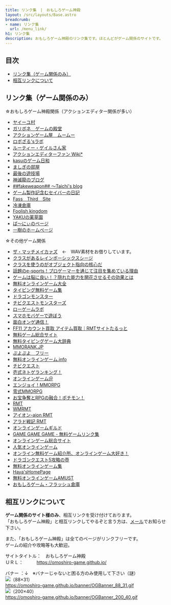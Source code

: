 ```yaml
---
title: リンク集　|　おもしろゲーム神殿
layout: /src/layouts/Base.astro
breadcrumb:
- name: リンク集
  url: /menu_link/
h1: リンク集
description: おもしろゲーム神殿のリンク集です。ほとんどがゲーム関係のサイトです。
---
```


## 目次

- [リンク集（ゲーム関係のみ）](/menu_link/#LINKS)
- [相互リンクについて](/menu_link/#ABOUT)

## リンク集（ゲーム関係のみ）

☆おもしろゲーム神殿関係（アクションエディター関係が多い）

- [ヤイーユ村](https://yaiyuvillage.jimdofree.com/)
- [ガリボネ　ゲームの殿堂](http://garibone.blog.fc2.com/)
- [アクションゲーム屋　ムームー](https://sites.google.com/site/akusyonngemuyamumu/home)
- [ロボざる'sラボ](http://robrabo.gg-blog.com/)
- [ルーティー・ゲイルさん家](http://rutigel.blog.fc2.com/)
- [アクションエディターファン Wiki*](http://wikiwiki.jp/aokage/)
- [kasuのゲーム日和](http://www15.atwiki.jp/kasuking/)
- [ましぎの部屋](http://mashigi.jimdo.com/)
- [最後の遊技場](http://whitewood.sakura.ne.jp/manyakue/game.html)
- [神滅龍のブログ](http://z820cc.blog71.fc2.com/)
- [##fakeweapon## ～Taichi's blog](http://blogs.yahoo.co.jp/robinson0720xx/)
- [ゲーム製作記含むセイバーの日記](http://blogs.yahoo.co.jp/saivr777)
- [Fass　Third　Site](http://fass.mad.buttobi.net/)
- [冷凍倉庫](http://www26.tok2.com/home/nasuda/)
- [Foolish kingdom](http://foolishkingdom.web.fc2.com/)
- [YAKUの薬草園](http://hiyokko.sakura.ne.jp/)
- [ば～にぃのページ](http://bernie.web.fc2.com/game/)
- [一樹のホームページ](http://www3.tok2.com/home/kazukikazuki2/)

☆その他ゲーム関係

- [ザ・マッチメイカァズ](http://osabisi.sakura.ne.jp/m2/)　←　WAV素材をお借りしています。
- [クラスがあるレインボーシックスシージ](https://onlinegame-20senn.com/rainbow/)
- [クラスを使うのがオブジェクト指向の核心だ](https://programming-nyuumon.com/object-orientation/)
- [話題のe-sports！プロゲーマーを通じて注目を集めている理由](http://topicalesports.blog.jp/)
- [ゲームは脳に良い！？隠れた能力を開花させるその効果とは](http://game-nouniyoi.com/)
- [無料オンラインゲーム大全](http://onlinegametz.com/)
- [タイピング無料ゲーム集](http://typingoo.com/)
- [ドラゴンモンスター](http://dragon.ge-mu.net/)
- [チビクエストモンスターズ](http://m.chibiquest.net/)
- [ローゲームラボ](http://low-game.com/)
- [スマホモバゲーで遊ぼう](http://www.donatellastyle.com/)
- [面白オンゲ通信！](http://yuingclub.com/)
- [FF11 アカウント買取 アイテム買取｜RMTサイトたるっと](http://www.tarutto.jp/)
- [無料ゲーム総合サイト](http://chibicon.net/)
- [無料タイピングゲーム大辞典](http://www.typgame.net/)
- [MMORANK.JP](http://mmo-rank.jp/)
- [ぷよぷよ　フリー](http://blu1.1af.net/)
- [無料オンラインゲーム.info](http://advisegame.com/)
- [チビクエスト](http://chibiquest.net/)
- [壱式ネトゲランキング！](http://game-stalker.com/)
- [オンラインゲーム＠](http://onlinegame.i-love.cc/)
- [エンジョイ！MMORPG](http://www.enjoy-mmorpg.jp/)
- [零式MMORPG](http://low-mmo.com/)
- [お宝争奪とRPGの融合！ポチモン！](http://pochimon.com/?guid=ON)
- [RMT](http://www.rmtvip.jp/)
- [WMRMT](http://www.rmt-wm.com/)
- [アイオン-aion RMT](http://www.rmtvip.jp/rmt/aion.html)
- [アラド戦記 RMT](http://www.rmtvip.jp/rmt/aradosenki.html)
- [オンラインゲームギルド](http://onlinegame-guild.com/)
- [GAME GAME GAME - 無料ゲームリンク集](http://www.game3.jp/)
- [オンラインゲーム総合サイト](http://ge-mu.net/)
- [人気オンラインゲーム](http://ninki-onlinegame.com/)
- [オンライン無料ゲーム紹介所、オンラインゲーム大好き！](http://onlinegame-love.com/)
- [ドラゴンクエスト5攻略の壺](http://dq5.capture-site.com/)
- [無料オンラインゲーム集](http://onlinegame.yu-nagi.com/)
- [Haya'sHomePage](http://www.geocities.jp/homepage_haya/)
- [無料オンラインゲームAMUST](http://amust-shop.com/)
- [おもしろゲーム・フラッシュ倉庫](http://muryou777.com/)

## 相互リンクについて

**ゲーム関係のサイト様のみ**、相互リンクを受け付けております。  
「おもしろゲーム神殿」と相互リンクしてやるぞと言う方は、[メール](/menu_mail/index.html)でお知らせ下さい。  
  
また、「おもしろゲーム神殿」は全てのページがリンクフリーです。  
ゲームの紹介や攻略等も大歓迎。

  

サイトタイトル：　おもしろゲーム神殿  
ＵＲＬ：　　　https://omoshiro-game.github.io/  
  
バナー ：↓　※バナーじゃないと困る方のみ使用して下さい（謎）  
![](/banner/OGBanner_88_31.gif)（88×31）  
https://omoshiro-game.github.io/banner/OGBanner_88_31.gif  
![](/banner/OGBanner_200_40.gif)（200×40）  
https://omoshiro-game.github.io/banner/OGBanner_200_40.gif